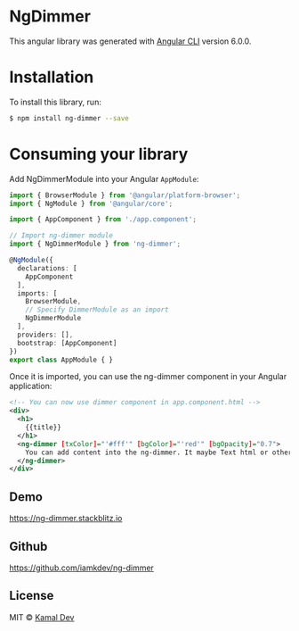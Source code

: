 # NgDimmer

This angular library was generated with [Angular CLI](https://github.com/angular/angular-cli) version 6.0.0.

# Installation

To install this library, run:

```bash
$ npm install ng-dimmer --save
```

# Consuming your library

Add NgDimmerModule into your Angular `AppModule`:

```typescript
import { BrowserModule } from '@angular/platform-browser';
import { NgModule } from '@angular/core';

import { AppComponent } from './app.component';

// Import ng-dimmer module
import { NgDimmerModule } from 'ng-dimmer';

@NgModule({
  declarations: [
    AppComponent
  ],
  imports: [
    BrowserModule,
    // Specify DimmerModule as an import
    NgDimmerModule
  ],
  providers: [],
  bootstrap: [AppComponent]
})
export class AppModule { }
```

Once it is imported, you can use the ng-dimmer component in your Angular application:

```xml
<!-- You can now use dimmer component in app.component.html -->
<div>
  <h1>
    {{title}}
  </h1>
  <ng-dimmer [txColor]="'#fff'" [bgColor]="'red'" [bgOpacity]="0.7">
    You can add content into the ng-dimmer. It maybe Text html or other component.
  </ng-dimmer>
</div>
```

## Demo

https://ng-dimmer.stackblitz.io


## Github

https://github.com/iamkdev/ng-dimmer

## License

MIT © [Kamal Dev](mailto:hello@iamkdev.com)
